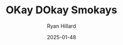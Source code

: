 ---
title: "OKay DOkay Smokays"
author: "Ryan Hillard"
date: "2025-01-48"
subtitle:
abstract:
abstract-title:
keywords: []
category: "technology"
tags: []
---